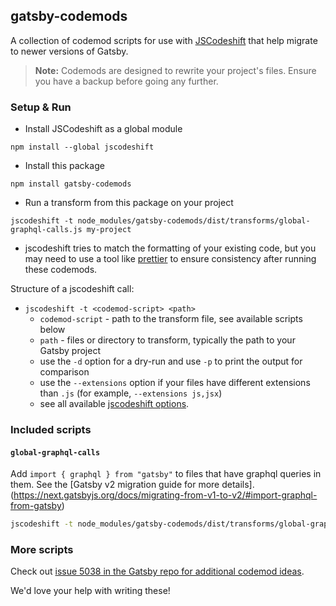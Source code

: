 ## gatsby-codemods

A collection of codemod scripts for use with [JSCodeshift](https://github.com/facebook/jscodeshift) that help migrate to newer versions of Gatsby.

> **Note:** Codemods are designed to rewrite your project's files. Ensure you have a backup before going any further.

### Setup & Run

- Install JSCodeshift as a global module

```
npm install --global jscodeshift
```

- Install this package

```
npm install gatsby-codemods
```

- Run a transform from this package on your project

```
jscodeshift -t node_modules/gatsby-codemods/dist/transforms/global-graphql-calls.js my-project
```

- jscodeshift tries to match the formatting of your existing code, but you may need to use a tool like [prettier](https://prettier.io/) to ensure consistency after running these codemods.

Structure of a jscodeshift call:

- `jscodeshift -t <codemod-script> <path>`
  - `codemod-script` - path to the transform file, see available scripts below
  - `path` - files or directory to transform, typically the path to your Gatsby project
  - use the `-d` option for a dry-run and use `-p` to print the output for comparison
  - use the `--extensions` option if your files have different extensions than `.js` (for example, `--extensions js,jsx`)
  - see all available [jscodeshift options](https://github.com/facebook/jscodeshift#usage-cli).

### Included scripts

#### `global-graphql-calls`

Add `import { graphql } from "gatsby"` to files that have graphql queries in them. See the [Gatsby v2 migration guide for more details].(https://next.gatsbyjs.org/docs/migrating-from-v1-to-v2/#import-graphql-from-gatsby)

```sh
jscodeshift -t node_modules/gatsby-codemods/dist/transforms/global-graphql-calls.js <path>
```

### More scripts

Check out [issue 5038 in the Gatsby repo for additional codemod ideas](https://github.com/gatsbyjs/gatsby/issues/5038#issuecomment-411516865).

We'd love your help with writing these!
